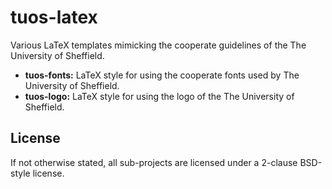 # tuos-latex
Various LaTeX templates mimicking the cooperate guidelines of the The
University of Sheffield.

* **tuos-fonts:** LaTeX style for using the cooperate fonts used by 
  The University of Sheffield.
* **tuos-logo:** LaTeX style for using the logo of the The University of
   Sheffield.


## License
If not otherwise stated, all sub-projects are licensed under a
2-clause BSD-style license.

